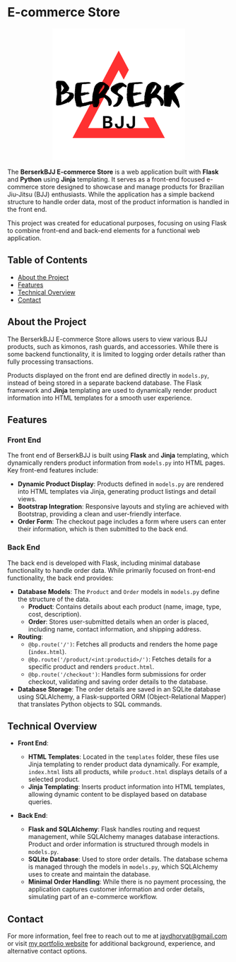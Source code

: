 # E-commerce Store

<p align="center">
  <img src="./berserkbjj/static/img/logo.png" alt="BerserkBJJ Logo" width="300" height="auto">
</p>

The **BerserkBJJ E-commerce Store** is a web application built with **Flask** and **Python** using **Jinja** templating. It serves as a front-end focused e-commerce store designed to showcase and manage products for Brazilian Jiu-Jitsu (BJJ) enthusiasts. While the application has a simple backend structure to handle order data, most of the product information is handled in the front end.

This project was created for educational purposes, focusing on using Flask to combine front-end and back-end elements for a functional web application.

## Table of Contents

- [About the Project](#about-the-project)
- [Features](#features)
- [Technical Overview](#technical-overview)
- [Contact](#contact)

## About the Project

The BerserkBJJ E-commerce Store allows users to view various BJJ products, such as kimonos, rash guards, and accessories. While there is some backend functionality, it is limited to logging order details rather than fully processing transactions.

Products displayed on the front end are defined directly in `models.py`, instead of being stored in a separate backend database. The Flask framework and **Jinja** templating are used to dynamically render product information into HTML templates for a smooth user experience.

## Features

### Front End

The front end of BerserkBJJ is built using **Flask** and **Jinja** templating, which dynamically renders product information from `models.py` into HTML pages. Key front-end features include:

- **Dynamic Product Display**: Products defined in `models.py` are rendered into HTML templates via Jinja, generating product listings and detail views.
- **Bootstrap Integration**: Responsive layouts and styling are achieved with Bootstrap, providing a clean and user-friendly interface.
- **Order Form**: The checkout page includes a form where users can enter their information, which is then submitted to the back end.

### Back End

The back end is developed with Flask, including minimal database functionality to handle order data. While primarily focused on front-end functionality, the back end provides:

- **Database Models**: The `Product` and `Order` models in `models.py` define the structure of the data.
  - **Product**: Contains details about each product (name, image, type, cost, description).
  - **Order**: Stores user-submitted details when an order is placed, including name, contact information, and shipping address.
- **Routing**: 
  - `@bp.route('/')`: Fetches all products and renders the home page (`index.html`).
  - `@bp.route('/product/<int:productid>/')`: Fetches details for a specific product and renders `product.html`.
  - `@bp.route('/checkout')`: Handles form submissions for order checkout, validating and saving order details to the database.
- **Database Storage**: The order details are saved in an SQLite database using SQLAlchemy, a Flask-supported ORM (Object-Relational Mapper) that translates Python objects to SQL commands.

## Technical Overview

- **Front End**:
  - **HTML Templates**: Located in the `templates` folder, these files use Jinja templating to render product data dynamically. For example, `index.html` lists all products, while `product.html` displays details of a selected product.
  - **Jinja Templating**: Inserts product information into HTML templates, allowing dynamic content to be displayed based on database queries.
  
- **Back End**:
  - **Flask and SQLAlchemy**: Flask handles routing and request management, while SQLAlchemy manages database interactions. Product and order information is structured through models in `models.py`.
  - **SQLite Database**: Used to store order details. The database schema is managed through the models in `models.py`, which SQLAlchemy uses to create and maintain the database.
  - **Minimal Order Handling**: While there is no payment processing, the application captures customer information and order details, simulating part of an e-commerce workflow.

## Contact

For more information, feel free to reach out to me at [jaydhorvat@gmail.com](mailto:jaydhorvat@gmail.com) or visit [my portfolio website](https://jay-horvat.github.io/) for additional background, experience, and alternative contact options.
